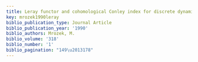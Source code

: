```yaml
---
title: Leray functor and cohomological Conley index for discrete dynamical systems
key: mrozek1990leray
biblio_publication_type: Journal Article
biblio_publication_year: '1990'
biblio_authors: Mrozek, M.
biblio_volume: '318'
biblio_number: '1'
biblio_pagination: "149\u2013178"
---
```

